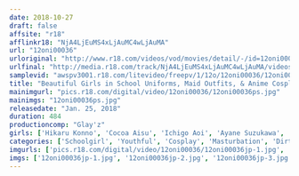 ```yaml
---
date: 2018-10-27
draft: false
affsite: "r18"
afflinkr18: "NjA4LjEuMS4xLjAuMC4wLjAuMA"
url: "12oni00036"
urloriginal: "http://www.r18.com/videos/vod/movies/detail/-/id=12oni00036"
urlfinal: "http://media.r18.com/track/NjA4LjEuMS4xLjAuMC4wLjAuMA/videos/vod/movies/detail/-/id=12oni00036"
samplevid: "awspv3001.r18.com/litevideo/freepv/1/12o/12oni00036/12oni00036_dmb_w.mp4"
title: "Beautiful Girls in School Uniforms, Maid Outfits, & Anime Cosplay! 8 Hours of 48 Girls With Their Fingers in Their Wet Pussies, Filming Themselves Masturbating Just for YOU!"
mainimgurl: "pics.r18.com/digital/video/12oni00036/12oni00036ps.jpg"
mainimgs: "12oni00036ps.jpg"
releasedate: "Jan. 25, 2018"
duration: 484
productioncomp: "Glay'z"
girls: ['Hikaru Konno', 'Cocoa Aisu', 'Ichigo Aoi', 'Ayane Suzukawa', 'Mao Ito', 'Kanna Misaki', 'Shion Fujimoto', 'Mizuna Wakatsuki', 'Shuri Atomi', 'Rena Aoi']
categories: ['Schoolgirl', 'Youthful', 'Cosplay', 'Masturbation', 'Dirty Talk', 'Fingering', 'Compilation', 'Over 4 Hours', 'Hi-Def']
imgurls: ['pics.r18.com/digital/video/12oni00036/12oni00036jp-1.jpg', 'pics.r18.com/digital/video/12oni00036/12oni00036jp-2.jpg', 'pics.r18.com/digital/video/12oni00036/12oni00036jp-3.jpg', 'pics.r18.com/digital/video/12oni00036/12oni00036jp-4.jpg', 'pics.r18.com/digital/video/12oni00036/12oni00036jp-5.jpg', 'pics.r18.com/digital/video/12oni00036/12oni00036jp-6.jpg', 'pics.r18.com/digital/video/12oni00036/12oni00036jp-7.jpg', 'pics.r18.com/digital/video/12oni00036/12oni00036jp-8.jpg', 'pics.r18.com/digital/video/12oni00036/12oni00036jp-9.jpg', 'pics.r18.com/digital/video/12oni00036/12oni00036jp-10.jpg', 'pics.r18.com/digital/video/12oni00036/12oni00036jp-11.jpg', 'pics.r18.com/digital/video/12oni00036/12oni00036jp-12.jpg', 'pics.r18.com/digital/video/12oni00036/12oni00036jp-13.jpg', 'pics.r18.com/digital/video/12oni00036/12oni00036jp-14.jpg', 'pics.r18.com/digital/video/12oni00036/12oni00036jp-15.jpg', 'pics.r18.com/digital/video/12oni00036/12oni00036jp-16.jpg', 'pics.r18.com/digital/video/12oni00036/12oni00036jp-17.jpg', 'pics.r18.com/digital/video/12oni00036/12oni00036jp-18.jpg', 'pics.r18.com/digital/video/12oni00036/12oni00036jp-19.jpg', 'pics.r18.com/digital/video/12oni00036/12oni00036jp-20.jpg']
imgs: ['12oni00036jp-1.jpg', '12oni00036jp-2.jpg', '12oni00036jp-3.jpg', '12oni00036jp-4.jpg', '12oni00036jp-5.jpg', '12oni00036jp-6.jpg', '12oni00036jp-7.jpg', '12oni00036jp-8.jpg', '12oni00036jp-9.jpg', '12oni00036jp-10.jpg', '12oni00036jp-11.jpg', '12oni00036jp-12.jpg', '12oni00036jp-13.jpg', '12oni00036jp-14.jpg', '12oni00036jp-15.jpg', '12oni00036jp-16.jpg', '12oni00036jp-17.jpg', '12oni00036jp-18.jpg', '12oni00036jp-19.jpg', '12oni00036jp-20.jpg']
---
```

